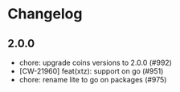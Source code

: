 # Changelog


## 2.0.0
- chore: upgrade coins versions to 2.0.0 (#992)
- [CW-21960] feat(xtz): support on go (#951)
- chore: rename lite to go on packages (#975)
